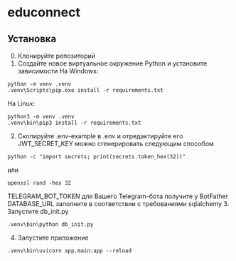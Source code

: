 # educonnect


## Установка
0. Клонируйте репозиторий
1. Создайте новое виртуальное окружение Python и установите зависимости
На Windows:
```
python -m venv .venv
.venv\Scripts\pip.exe install -r requirements.txt
```
На Linux:
```
python3 -m venv .venv
.venv\bin\pip3 install -r requirements.txt
```
2. Скопируйте .env-example в .env и отредактируйте его
JWT_SECRET_KEY можно сгенерировать следующим способом
```
python -c "import secrets; print(secrets.token_hex(32))"
```
или
```
openssl rand -hex 32
```
TELEGRAM_BOT_TOKEN для Вашего Telegram-бота получите у BotFather
DATABASE_URL заполните в соответствии с требованиями sqlalchemy
3. Запустите db_init.py
```
.venv\bin\python db_init.py
```
4. Запустите приложение
```
.venv\bin\uvicorn app.main:app --reload
```
